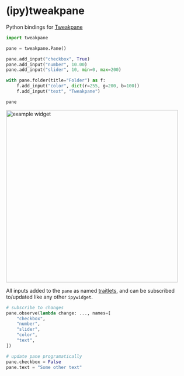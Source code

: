 # (ipy)tweakpane

Python bindings for [Tweakpane](https://cocopon.github.io/tweakpane/)

```python
import tweakpane

pane = tweakpane.Pane()

pane.add_input("checkbox", True)
pane.add_input("number", 10.00)
pane.add_input("slider", 10, min=0, max=200)

with pane.folder(title="Folder") as f:
    f.add_input("color", dict(r=255, g=200, b=100))
    f.add_input("text", "Tweakpane")

pane
```

<img width="470" alt="example widget" src="https://user-images.githubusercontent.com/24403730/203362487-c1b9c676-188e-42f2-a7e4-fd7d1bd43d54.png">

All inputs added to the `pane` as named
[traitlets](https://traitlets.readthedocs.io/en/stable/), and can be subscribed
to/updated like any other `ipywidget`.

```python
# subscribe to changes
pane.observe(lambda change: ..., names=[
    "checkbox",
    "number",
    "slider",
    "color",
    "text",
])

# update pane programatically
pane.checkbox = False
pane.text = "Some other text"
```
